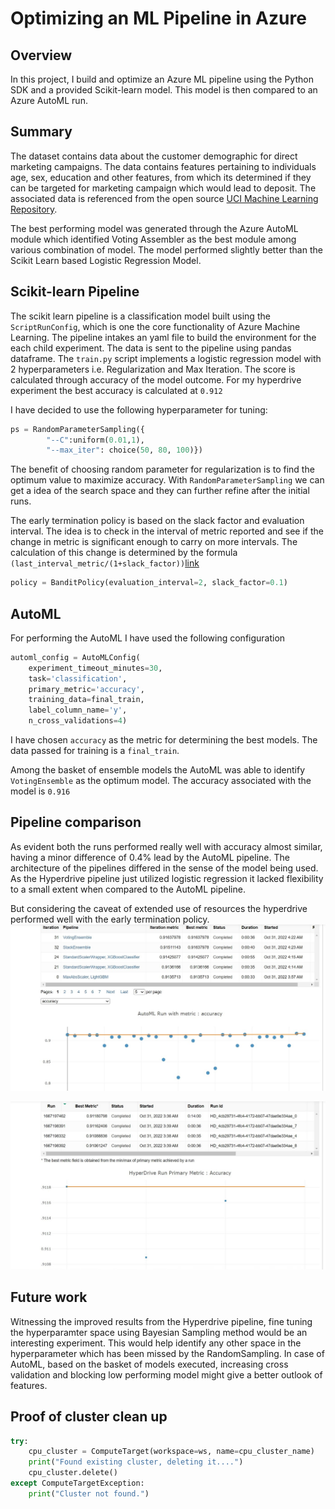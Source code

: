 # Optimizing an ML Pipeline in Azure

## Overview
In this project, I build and optimize an Azure ML pipeline using the Python SDK and a provided Scikit-learn model.
This model is then compared to an Azure AutoML run.

## Summary

The dataset contains data about the customer demographic for direct marketing campaigns. The data contains features 
pertaining to individuals age, sex, education and other features, from which its determined if they can be targeted 
for marketing campaign which would lead to deposit. The associated data is referenced from the open source [UCI Machine 
Learning Repository](https://archive.ics.uci.edu/ml/datasets/bank+marketing).

The best performing model was generated through the Azure AutoML module which identified Voting Assembler as the best 
module among various combination of model. The model performed slightly better than the Scikit Learn based Logistic 
Regression Model.

## Scikit-learn Pipeline

The scikit learn pipeline is a classification model built using the `ScriptRunConfig`, which is one the core 
functionality of Azure Machine Learning. The pipeline intakes an yaml file to  build the environment for the each child 
experiment. The data is sent to the pipeline using pandas dataframe. The `train.py` script implements a logistic 
regression model with 2 hyperparameters i.e. Regularization and Max Iteration. The score is calculated through accuracy 
of the model outcome. For my hyperdrive experiment the best accuracy is calculated at `0.912`

I have decided to use the following hyperparameter for tuning:
```python
ps = RandomParameterSampling({
        "--C":uniform(0.01,1),
        "--max_iter": choice(50, 80, 100)})
```
The benefit of choosing random parameter for regularization is to find the optimum value to maximize accuracy.
With `RandomParameterSampling` we can get a idea of the search space and they can further refine after the initial runs.

The early termination policy is based on the slack factor and evaluation interval. The idea is to check in the interval 
of metric reported and see if the change in metric is significant enough to carry on more intervals. The calculation of
this change is determined by the formula `(last_interval_metric/(1+slack_factor))`[link](https://docs.microsoft.com/en-us/azure/machine-learning/how-to-tune-hyperparameters#bandit-policy)
```python
policy = BanditPolicy(evaluation_interval=2, slack_factor=0.1)
```
## AutoML

For performing the AutoML I have used the following configuration
```python
automl_config = AutoMLConfig(
    experiment_timeout_minutes=30,
    task='classification',
    primary_metric='accuracy',
    training_data=final_train,
    label_column_name='y',
    n_cross_validations=4)
```
I have chosen `accuracy` as the metric for determining the best models. The data passed for training is a 
`final_train`. 

Among the basket of ensemble models the AutoML was able to identify `VotingEnsemble` as the optimum model. The accuracy 
associated with the model is `0.916` 
## Pipeline comparison

As evident both the runs performed really well with accuracy almost similar, having a minor difference of 0.4% 
lead by the AutoML pipeline. The architecture of the pipelines differed in the sense of the model being used. As the 
Hyperdrive pipeline just utilized logistic regression it lacked flexibility to a small extent when compared to the 
AutoML pipeline.

But considering the caveat of extended use of resources the hyperdrive performed well with the early termination policy.
![](images/voting.jpg)

![](images/hyperdrive.jpg)
## Future work
Witnessing the improved results from the Hyperdrive pipeline, fine tuning the hyperparamter space using Bayesian Sampling 
method would be an interesting experiment. This would help identify any other space in the hyperparameter which has been
missed by the RandomSampling. In case of AutoML, based on the basket of models executed, increasing cross validation and
blocking low performing model might give a better outlook of features. 

## Proof of cluster clean up

```python
try:
    cpu_cluster = ComputeTarget(workspace=ws, name=cpu_cluster_name)
    print("Found existing cluster, deleting it....")
    cpu_cluster.delete()
except ComputeTargetException:
    print("Cluster not found.")
```

